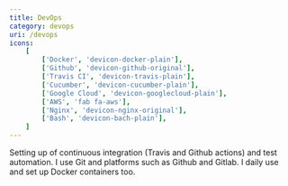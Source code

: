 ```yaml
---
title: DevOps
category: devops
uri: /devops
icons:
    [
        ['Docker', 'devicon-docker-plain'],
        ['Github', 'devicon-github-original'],
        ['Travis CI', 'devicon-travis-plain'],
        ['Cucumber', 'devicon-cucumber-plain'],
        ['Google Cloud', 'devicon-googlecloud-plain'],
        ['AWS', 'fab fa-aws'],
        ['Nginx', 'devicon-nginx-original'],
        ['Bash', 'devicon-bach-plain'],
    ]
---
```


Setting up of continuous integration (Travis and Github actions) and test automation. I use Git and platforms such as Github and Gitlab. I daily use and set up Docker containers too.
